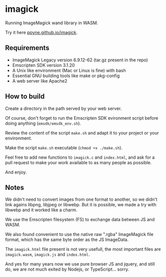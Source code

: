 # imagick

Running ImageMagick wand library in WASM.

Try it here [ppyne.github.io/imagick](https://ppyne.github.io/imagick/).

## Requirements

- ImageMagick Legacy version 6.9.12-62 (tar.gz present in the repo)
- Emscripten SDK version 3.1.20
- A Unix like environment (Mac or Linux is fine) with bash
- Essential GNU building tools like make or pkg-config
- A web server like Apache2

## How to build

Create a directory in the path served by your web server.

Of course, don't forget to run the Emscripten SDK evironment script before doing anything (`emsdk/emsdk_env.sh`).

Review the content of the script `make.sh` and adapt it to your project or your environment.

Make the script `make.sh` executable (`chmod +x ./make.sh`).

Feel free to add new functions to `imagick.c` and `index.html`, and ask for a pull request to make your work available to as many people as possible.

And enjoy.

## Notes

We didn't need to convert images from one format to another, so we didn't link agains libpng, libjpeg or libwebp. But it is possible, we made a try with libwebp and it worked like a charm.

We use the Emscripten filesystem (FS) to exchange data between JS and WASM.

We also found convenient to use the native raw ".rgba" ImageMagick file format, which has the same byte order as the JS ImageData.

The `imagick.html` file present is not very usefull, the most important files are `imagick.wasm`, `imagick.js` and `index.html`.

And yes for many years now we use pure browser JS and jquery, and still do, we are not much exited by Nodejs, or TypeScript... sorry.